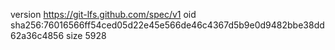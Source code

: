 version https://git-lfs.github.com/spec/v1
oid sha256:76016566ff54ced05d22e45e566de46c4367d5b9e0d9482bbe38dd62a36c4856
size 5928
